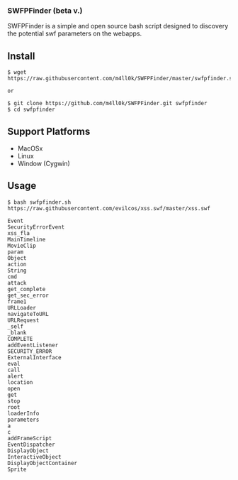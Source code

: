 ### SWFPFinder (beta v.)

SWFPFinder is a simple and open source bash script designed to discovery the potential swf parameters on the webapps.

Install
--

```
$ wget https://raw.githubusercontent.com/m4ll0k/SWFPFinder/master/swfpfinder.sh

or 

$ git clone https://github.com/m4ll0k/SWFPFinder.git swfpfinder
$ cd swfpfinder
```

Support Platforms
--

- MacOSx
- Linux
- Window (Cygwin)


Usage 
--

```shell
$ bash swfpfinder.sh https://raw.githubusercontent.com/evilcos/xss.swf/master/xss.swf

Event
SecurityErrorEvent
xss_fla
MainTimeline
MovieClip
param
Object
action
String
cmd
attack
get_complete
get_sec_error
frame1
URLLoader
navigateToURL
URLRequest
_self
_blank
COMPLETE
addEventListener
SECURITY_ERROR
ExternalInterface
eval
call
alert
location
open
get
stop
root
loaderInfo
parameters
a
c
addFrameScript
EventDispatcher
DisplayObject
InteractiveObject
DisplayObjectContainer
Sprite

